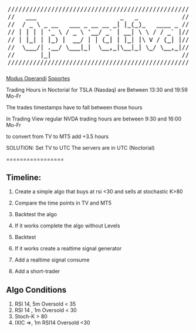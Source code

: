 ![alt text](./img/image.png)

[Modus Operandi](./Funktionsweise.MD)
[Soportes](./Soportes.md)

Trading Hours in Noctorial for TSLA (Nasdaq) are
Between 
13:30 and 19:59 Mo-Fr

The trades timestamps have to fall between those hours

In Trading View regular NVDA trading hours are between
9:30 and 16:00 Mo-Fr


to convert from TV to MT5 add +3.5 hours


SOLUTION: Set TV to UTC
The servers are in UTC (Noctorial)


=================

## Timeline:

1) Create a simple algo that buys at rsi <30 and sells at stochastic K>80
2) Compare the time points in TV and MT5

3) Backtest the algo
4) If it works complete the algo without Levels

5) Backtest
6) If it works create a realtime signal generator
7) Add a realtime signal consume

8) Add a short-trader

## Algo Conditions

1) RSI 14, 5m Oversold < 35
2) RSI 14 , 1m Oversold < 30
3) Stoch-K > 80
4) IXIC =>, 1m RSI14 Oversold <30